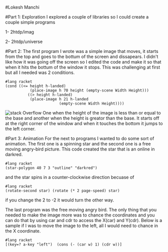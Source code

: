 #Lokesh Manchi

#Part 1: Exploration
I explored a couple of libraries so I could create a couple simple programs

1- 2htdp/imag

2- 2htdp/universe
 
#Part 2: 
The first program I wrote was a simple image that moves, it starts from the top and goes to the bottum of the screen and
dissapears. I didn't like how it was going off the screen so I edited the code and make it so that when it hits the bottum of the window it stops. This was challenging at first but all I needed was 2 conditions. 
```racket
#lang racket
(cond ((<= height h-landed)
           (place-image h 70 height (empty-scene Width Height)))
          ((> height h-landed)
           (place-image h 21 h-landed
                        (empty-scene Width Height))))

```
![stack Overflow](FP1/Letterh1.jpg)
One when the height of the image is less than or equal to the base and another when the height is greator than the base. It starts off at the right corner of the window and when it touches the bottom it jumps to the left corner.

#Part 3: Animation
 For the next to programs I wanted to do some sort of animation. The first one is a spinning star and the second one is a free moving angry-bird picture. This code created the star that is an online in darkred.
 ```racket
#lang racket
(star-polygon 40 7 3 "outline" "darkred")
```
and the star spins in a counter-clockwise direction becuase of
```racket
#lang racket
(rotate-second star) (rotate (* 2 page-speed) star)
```
if you change the 2 to -2 it would turn the other way.

The last program was the free moving angry bird. The only thing that you needed to make the image more was to chance the coordinates and you can do that by using car and cdr to access the X(car) and Y(cdr). Below is a sample if I was to move the image to the left, all I would need to chance in the X coordinate.
```racket
#lang racket
[(key=? a-key "left")  (cons (- (car w) 1) (cdr w))]
```
 







